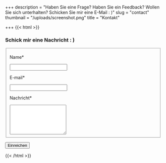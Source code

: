 +++
description = "Haben Sie eine Frage? Haben Sie ein Feedback? Wollen Sie sich unterhalten? Schicken Sie mir eine E-Mail : )"
slug = "contact"
thumbnail = "/uploads/screenshot.png"
title = "Kontakt"

+++
{{< html >}}  
<div id="contact">

<form name="contact" action="https://naomilago.netlify.app/de/thank-you/" method="POST" netlify>

<h3>Schick mir eine Nachricht : )</h3>

<fieldset>

<div class="field">

<label for="name">Name<span class="requireed">*</span></label>

<input type="text" name="name" required>

</div>

<div class="field">

<label for="email">E-mail<span class="requireed">*</span></label>

<input type="email" name="email" required>

</div>

<div class="field-group">

<div class="field">

<label for="message">Nachricht<span class="requireed">*</span></label>

<textarea class="huge-field" type="text" name="message" required rows="6"></textarea>

</div>

</div>

</fieldset>

<button type="submit">Einreichen</button>

</form>

</div>  
{{< /html >}}